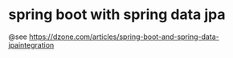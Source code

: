 # spring boot with spring data jpa

@see https://dzone.com/articles/spring-boot-and-spring-data-jpaintegration

